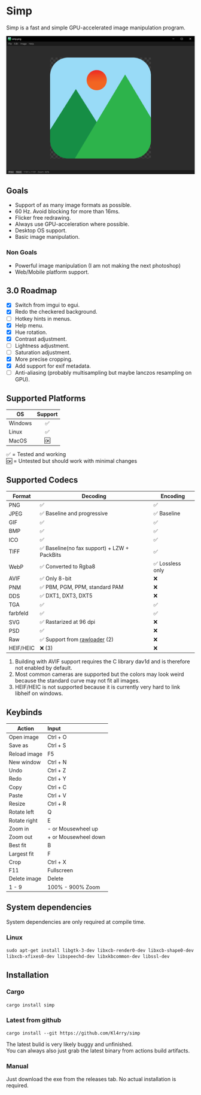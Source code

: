 # Simp  

Simp is a fast and simple GPU-accelerated image manipulation program.

![Screenshot](images/screenshot.png)

## Goals

* Support of as many image formats as possible.
* 60 Hz. Avoid blocking for more than 16ms.
* Flicker free redrawing.
* Always use GPU-acceleration where possible.
* Desktop OS support.
* Basic image manipulation.

### Non Goals

* Powerful image manipulation (I am not making the next photoshop)
* Web/Mobile platform support.

## 3.0 Roadmap
- [x] Switch from imgui to egui.
- [x] Redo the checkered background.
- [ ] Hotkey hints in menus.
- [X] Help menu.
- [X] Hue rotation.
- [X] Contrast adjustment.
- [ ] Lightness adjustment.
- [ ] Saturation adjustment.
- [X] More precise cropping.
- [X] Add support for exif metadata.
- [ ] Anti-aliasing (probably multisampling but maybe lanczos resampling on GPU).

## Supported Platforms

| OS      | Support |
| ------- | :-----: |
| Windows |    ✅    |
| Linux   |    ✅    |
| MacOS   |    🆗    |

✅ = Tested and working  
🆗 = Untested but should work with minimal changes

## Supported Codecs

| Format    | Decoding                                                             | Encoding        |
| --------- | -------------------------------------------------------------------- | --------------- |
| PNG       | ✅                                                                    | ✅               |
| JPEG      | ✅ Baseline and progressive                                           | ✅ Baseline      |
| GIF       | ✅                                                                    | ✅               |
| BMP       | ✅                                                                    | ✅               |
| ICO       | ✅                                                                    | ✅               |
| TIFF      | ✅ Baseline(no fax support) + LZW + PackBits                          | ✅               |
| WebP      | ✅ Converted to Rgba8                                                 | ✅ Lossless only |
| AVIF      | ✅ Only 8-bit                                                         | ❌               |
| PNM       | ✅ PBM, PGM, PPM, standard PAM                                        | ❌               |
| DDS       | ✅ DXT1, DXT3, DXT5                                                   | ❌               |
| TGA       | ✅                                                                    | ✅               |
| farbfeld  | ✅                                                                    | ✅               |
| SVG       | ✅ Rastarized at 96 dpi                                               | ❌               |
| PSD       | ✅                                                                    | ❌               |
| Raw       | ✅ Support from [rawloader](https://github.com/pedrocr/rawloader) (2) | ❌               |
| HEIF/HEIC | ❌ (3)                                                                | ❌               |

1. Building with AVIF support requires the C library dav1d and is therefore not enabled by default.
2. Most common cameras are supported but the colors may look weird because the standard curve may not fit all images.
3. HEIF/HEIC is not supported because it is currently very hard to link libheif on windows.

## Keybinds

| Action       | Input                |
| ------------ | :------------------- |
| Open image   | Ctrl + O             |
| Save as      | Ctrl + S             |
| Reload image | F5                   |
| New window   | Ctrl + N             |
| Undo         | Ctrl + Z             |
| Redo         | Ctrl + Y             |
| Copy         | Ctrl + C             |
| Paste        | Ctrl + V             |
| Resize       | Ctrl + R             |
| Rotate left  | Q                    |
| Rotate right | E                    |
| Zoom in      | - or Mousewheel up   |
| Zoom out     | + or Mousewheel down |
| Best fit     | B                    |
| Largest fit  | F                    |
| Crop         | Ctrl + X             |
| F11          | Fullscreen           |
| Delete image | Delete               |
| 1 - 9        | 100% - 900% Zoom     |

## System dependencies

System dependencies are only required at compile time.

### Linux
```shell
sudo apt-get install libgtk-3-dev libxcb-render0-dev libxcb-shape0-dev libxcb-xfixes0-dev libspeechd-dev libxkbcommon-dev libssl-dev
```

## Installation

### Cargo

```shell
cargo install simp
```

### Latest from github

```shell
cargo install --git https://github.com/Kl4rry/simp
```

The latest bulid is very likely buggy and unfinished.  
You can always also just grab the latest binary from actions build artifacts.

### Manual

Just download the exe from the releases tab. No actual installation is required.
